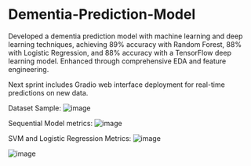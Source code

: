 # Dementia-Prediction-Model

Developed a dementia prediction model with machine learning and deep learning techniques, 
achieving 89% accuracy with Random Forest, 88% with Logistic Regression, and 88% accuracy 
with a TensorFlow deep learning model. Enhanced through comprehensive EDA and feature engineering.

Next sprint includes Gradio web interface deployment for real-time predictions on new data.

Dataset Sample:
![image](https://github.com/aliasgar-saria/Dementia-Prediction-Model/assets/54890369/a2c7cc93-8586-44a9-8d05-f00b7c152f97)

Sequential Model metrics:
![image](https://github.com/aliasgar-saria/Dementia-Prediction-Model/assets/54890369/c67049d5-cfc6-4578-a1f7-b7d90d5c723c)

SVM and Logistic Regression Metrics:
![image](https://github.com/aliasgar-saria/Dementia-Prediction-Model/assets/54890369/03dc8def-2e93-417f-9488-681444272991)

![image](https://github.com/aliasgar-saria/Dementia-Prediction-Model/assets/54890369/22aa31cc-cda8-4d51-affb-61d0fc954597)



